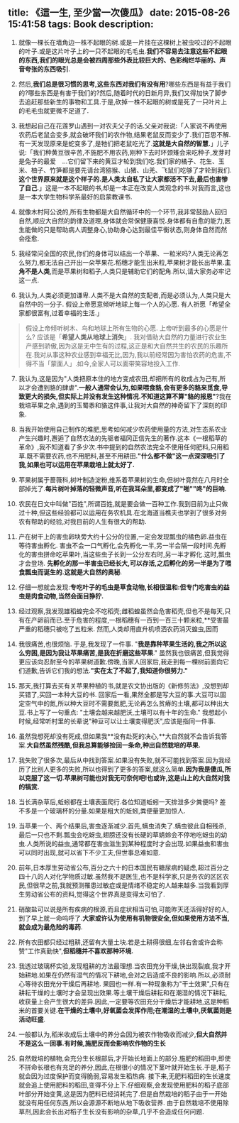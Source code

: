 title: 《這一生, 至少當一次傻瓜》
date: 2015-08-26 15:41:58
tags: Book
description: 
---


1. 就像一棵长在墙角边一株不起眼的树.或是一片挂在这棵树上被虫咬过的不起眼的叶子.或是这片叶子上的一只不起眼的毛毛虫.**我们不容易去注意这些不起眼的东西,我们的眼光总是会被四周那些外表比较巨大的、色彩绚烂华丽的、声音夸张的东西吸引**.

2. 然后,**我们总是很习惯的思考,这些东西对我们有没有用**?哪些东西是有益于我们的?哪些东西是有害于我们的?然后,随着时代的日新月异,我们又得加快了脚步去追赶那些新生的事物和工具.于是,砍掉一株不起眼的树或是死了一只叶片上的毛毛虫就更微不足道了.

3. 我想起自己在花莲罗山遇到一对农夫父子的话.父亲对我说:「人家说不再使用农药后老鼠会变多,就会破坏我们的农作物,结果老鼠反而变少了.我们百思不解.有一天发现原来是蛇变多了,是牠们把老鼠吃光了.**这就是大自然的智慧.**」儿子说:「我们种黄豆很辛苦,不施肥不用农药,刚种下去时环颈雉会来吃种子,发芽时是兔子的最爱　…它们留下来的黄豆才轮到我们吃.我们家的橘子、花生、玉米、柚子、竹笋都是要先请台湾猕猴、山猪、山羌、飞鼠们吃够了才轮到我们.**这个世界原来就是这个样子的.是人类太自私了让大家都活不下去,最后也害惨了自己**.」这是一本不起眼的书,却是一本正在改变人类观念的书.对我而言,这也是一本大学生物科学系最好的启蒙教课书.

4. 就像木村阿公说的,所有生物都是大自然循环中的一个环节,我非常鼓励人回归自然,顺应大自然的韵律及道理,身体就会常保健康喜悦.身体都有自愈的能力,医生能做的只是帮助病人调整身心,协助身心达到最佳平衡状态,则身体自然而然会痊愈.

5. 我经常问全国的农民,你们的身体可以结出一个苹果、一粒米吗?人类无论再怎么努力,都无法自己开出一朵苹果花.稻穗才能生出米粒,苹果树才能长出苹果.**主角不是人类**,而是苹果树和稻子,人类只是辅助它们的配角.所以,请大家务必牢记这一点.

6. 我认为,人类必须更加谦卑.人类不是大自然的支配者,而是必须认为,人类只是大自然中的一分子. 假设上帝愿意倾听地球上每一个人的心愿. 有人祈愿「希望全家都很富有,过着幸福的生活.」 
>假设上帝倾听树木、鸟和地球上所有生物的心愿. 上帝听到最多的心愿是什么? 应该是「**希望人类从地球上消失**」. 我对借助大自然的力量进行农业生产感到骄傲,因为这是无中生有的过程,这正是和大自然共生的农民的乐趣所在.我对从事这种农业感到幸福无比,因为,我以前经常因为害怕农药的危害,不得不当「蒙面人」.如今,全家人可以面带笑容地投入工作.

7. 我认为,这是因为"人类把原本住的地方变成农田,却把所有的收成占为己有,所以才会遭到貉的肆虐".**一般人通常会认为,如果喂食貉,会有更多的貉来觅食,导致更大的损失,但实际上并没有发生这种情况.不知道这算不算"貉的报恩"**?我在栽培苹果之余,遇到的玉蜀黍和貉这件事,让我对大自然的神奇留下了深刻的印象.

8. 当我开始使用自己制作的堆肥,思考如何减少农药使用量的方法,对生态系农业产生兴趣时,邂逅了自然农法的先驱者福冈正信先生的著作.这本《一根稻草的革命》,我不知道看了多少次.书中提到的自然农法完全不使用任何肥料,只用稻草.既不需要农药,也不用肥料,甚至不用耕田.**"什么都不做"这一点深深吸引了我,如果也可以运用在苹果栽培上就太好了.**

9. 苹果树属于蔷薇科,树叶制造淀粉,维系着苹果树的生命,但树叶竟然在八月时全部掉光了.**每片树叶掉落的轻微声音,听在我耳朵里,都变成了"啪""咚"的巨响.**

10. 农民在日文中叫做"百姓",所谓百姓,就是要会做一百种工作.我到目前为止只做过十种,但这些经验都可以运用在务农机具.在北海道当樵夫也学到了很多对务农有帮助的经验,对我目前的人生有很大的帮助.

11. 产在树干上的害虫卵块旁大约十公分的位置,一定会发现瓢虫的橘色卵.益虫在等待害虫孵化. 害虫不会一口气孵化,会先孵化一半,另一半会隔一段时间.先孵化的害虫拼命吃苹果叶,当这些虫子长到一公分左右时,另一半才孵化.这时,瓢虫才会登场. **先孵化的那一半害虫已经长大,可以存活,之后孵化的另一半是为了喂食瓢虫而诞生的.这就是大自然的奥秘**.

12. 仔细一想就会发现:**专吃叶子的毛虫是草食动物,长相很温和:但专门吃害虫的益虫是肉食动物,当然会面目狰狞.**

13. 经过观察,我发现雄稻蝗完全不吃稻壳;雌稻蝗虽然会危害稻壳,但也不是每天,只有在产卵前而已.至于危害的程度,一根稻穗有一百到一百三十颗米粒,**受害最严重的稻穗只被吃了五粒米. 然而,人类却用直升机喷洒农药消灭蝗虫,因而

15. 我很痛苦,也很烦恼. 于是,我发现了一件事. "**我是靠种苹果生活的,我之所以这么穷困,是因为我让苹果痛苦,是我在折磨这些苹果**." 虽然我也很痛苦,但我觉得更应该向忍耐至今的苹果树道歉.傍晚,当家人回家后,我走到每一棵树前面向它们道歉,告诉它们我的想法.**"实在太了不起了,我知道你很努力."**

16. 那天,我打算去买有关苹果种植的书,就是农文协出版的《新修剪法》,没想到却买错了,买回一本种大豆的书. 回家后一看,果然全都是写大豆的事.大豆可以固定空气中的氮,所以种大豆时不需要氮肥,无论再怎么贫瘠的土壤,都可以种出大豆.书上写了一句重点: "土壤会越来越肥沃,土壤可以有十年的生命." 我想起小时候,经常听村里的长辈说"种豆可以让土壤变得肥沃",应该是指同一件事.

17. 虽然我想死却没有死成,但如果我**没有赴死的决心,**大自然就不会告诉我答案.**大自然虽然残酷,但我总算能够捡回一条命,种出自然栽培的苹果.**

18. 我失败了很多次,最后从中找到答案.如果没有失败,就不可能找到答案.因为我经历了比别人更多的失败,所以也得到了更多的答案,就这么简单.**因为我是傻瓜,所以克服了这一切.苹果树可能也对我无可奈何吧!也或许,这是山上的大自然对我的犒赏.**

19. 当长满杂草后,蚯蚓都在土壤表面爬行.各位知道蚯蚓一天排泄多少粪便吗? 差不多是一个玻璃杯的分量.如果是粗大的蚯蚓,粪便量更加惊人.

20. 当苹果一个、两个结果后,害虫逐渐减少.首先,螨虫消失了.螨虫彼此自相残杀,最后一只也不剩.瓢虫会吃蚜虫,翅膀还没有长硬的草蜻蛉会不停地吃蚜虫的幼虫.人类所说的益虫,通常都在害虫滋生到某种程度时才会出现.如果益虫和害虫可以同时出现,就可以省下不少工夫,但世事总难如意.

21. 前年,日本厚生劳动省公布,百分之六十的日本国民有糖尿病的疑虑,超过百分之四十八的人对化学物质过敏.虽然我不是医生,也不是科学家,只是务农的区区农民,但很早之前,我就预测罹患过敏症或是情绪不稳定的人越来越多.当我看到厚生劳动省公布的资料,觉得这个世界真是变得太可怕了.

22. 硝酸盐可以说是所有疾病的根源,而且症状相当可怕,可能昨天还活得好好的人,到了早上就一命呜呼了.**大家或许认为使用有机物很安全,但如果使用方法不当,就会成为最危险的毒药**.

26. 所有农田都只经过粗耕,还留有大量土块.若是土耕得很细,左邻右舍或许会称赞"工作真勤快",**但稻穗并不喜欢那种环境.**

27. 我透过玻璃杯实验,发现粗耕的方法最理想.当农田充分干燥,快出现裂痕,我才开始耕地.如果在仍然有湿气的情况下耕地,会对之后造成不良的影响.所以,必须耐心等待农田充分干燥后再耕地. 果园也一样.有一种现象称为"干土效果",只有在耕耘干燥的土壤时才会呈现出效果.等土壤干燥后耕耘和在潮湿的情况下耕耘,收获量上会产生很大的差异.因此,一定要等农田充分干燥后才能耕地,这是种稻米的首要关键.**在干燥的土壤中,好氧菌会发挥作用;在潮湿的土壤中,厌氧菌则是活动旺盛**.

28. 一般都认为,稻米收成后土壤中的养分会因为被农作物吸收而减少,**但大自然并不是这么一回事.有时候,施肥反而会影响农作物的生长**

29. 自然栽培的植物,会充分生长根部后,才开始长地面上的部分.施肥的稻田中,即使不拼命长根也有充足的养分,因此,在根很小的情况下茎叶就开始生长.于是,稻子就会因为过度保护而变得脆弱,容易发生稻热病. 接下来,无肥料稻田的生长速度就会追上使用肥料的稻田,变得不分上下.仔细观察,会发现使用肥料的稻子底部叶部分开始变黄,这是因为肥料已经消耗完了.但是自然栽培的稻子由于一开始就没有用任何东西,所以会源源不断地从地下吸收营养. 由于自然栽培不使用除草剂,因此会长出对稻子生长没有影响的杂草,几乎不会造成任何问题.
